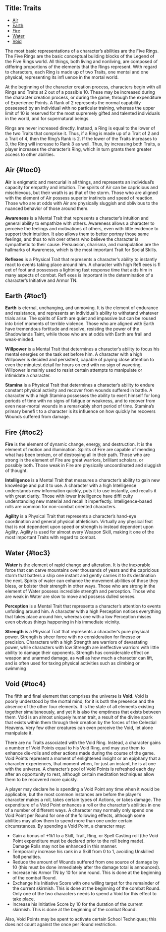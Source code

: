 Title: Traits
---

<ul>
  <li>
    <a href="/traits#toc0">Air</a>
  </li>
  <li>
    <a href="/traits#toc1">Earth</a>
  </li>
  <li>
    <a href="/traits#toc2">Fire</a>
  </li>
  <li>
    <a href="/traits#toc3">Water</a>
  </li>
  <li>
    <a href="/traits#toc4">Void</a>
  </li>
</ul>

The most basic representations of a character’s abilities are the Five Rings. The Five Rings are the basic conceptual building blocks of the Legend of the Five Rings world. All things, both living and nonliving, are composed of differing proportions of the elements that the Rings represent. With regard to characters, each Ring is made up of two Traits, one mental and one physical, representing its infl uence in the mortal world.

At the beginning of the character creation process, characters begin with all Rings and Traits at 2 out of a possible 10. These may be increased during the character creation process, or during the game, through the expenditure of Experience Points. A Rank of 2 represents the normal capability possessed by an individual with no particular training, whereas the upper limit of 10 is reserved for the most supremely gifted and talented individuals in the world, and for supernatural beings.

Rings are never increased directly. Instead, a Ring is equal to the lower of the two Traits that comprise it. Thus, if a Ring is made up of a Trait of 2 and a Trait of 4, then the Ring’s Rank is 2. If the lower of the Traits increases to 3, the Ring will increase to Rank 3 as well. Thus, by increasing both Traits, a player increases the character’s Ring, which in turn grants them greater access to other abilities.

## <span>Air</span> {#toc0}

<strong>Air</strong> is enigmatic and mercurial in all things, and represents an individual’s capacity for empathy and intuition. The spirits of Air can be capricious and mischievous, but their wrath is as that of the storm. Those who are aligned with the element of Air possess superior instincts and speed of reaction. Those who are at odds with Air are physically sluggish and oblivious to the nuanced behavior of those around them.

<strong>Awareness</strong> is a Mental Trait that represents a character’s intuition and general ability to empathize with others. Awareness allows a character to perceive the feelings and motivations of others, even with little evidence to support their intuition. It also allows them to better portray those same feelings, and thus to win over others who believe the character is sympathetic to their cause. Persuasion, charisma, and manipulation are the hallmarks of Awareness, which is the most important Trait for Social Skills.

<strong>Reflexes</strong> is a Physical Trait that represents a character’s ability to instantly react to events taking place around him. A character with high Refl exes is fl eet of foot and possesses a lightning fast response time that aids him in many aspects of combat. Refl exes is important in the determination of a character’s Initiative and Armor TN.

## <span>Earth</span> {#toc1}

<strong>Earth</strong> is eternal, unchanging, and unmoving. It is the element of endurance and resistance, and represents an individual’s ability to withstand whatever trials arise. The spirits of Earth are quiet and impassive but can be roused into brief moments of terrible violence. Those who are aligned with Earth have tremendous fortitude and resolve, resisting the power of the Shadowlands Taint, while those who are at odds with Earth are frail and weak-minded.

<strong>Willpower</strong> is a Mental Trait that determines a character’s ability to focus his mental energies on the task set before him. A character with a high Willpower is decided and persistent, capable of paying close attention to even the minutest detail for hours on end with no sign of wavering. Willpower is mainly used to resist certain attempts to manipulate or intimidate a character.

<strong>Stamina</strong> is a Physical Trait that determines a character’s ability to endure constant physical activity and recover from wounds suffered in battle. A character with a high Stamina possesses the ability to exert himself for long periods of time with no signs of fatigue or weakness, and to recover from even near-mortal wounds in a remarkably short period of time. Stamina’s primary benefi t to a character is its influence on how quickly he recovers Wounds suffered from damage.

## <span>Fire</span> {#toc2}

<strong>Fire</strong> is the element of dynamic change, energy, and destruction. It is the element of motion and illumination. Spirits of Fire are capable of mending what has been broken, or of destroying all in their path. Those who are strong in the element of Fire are great warriors, brilliant scholars, or possibly both. Those weak in Fire are physically uncoordinated and sluggish of thought.

<strong>Intelligence</strong> is a Mental Trait that measures a character’s ability to gain new knowledge and put it to use. A character with a high Intelligence understands new information quickly, puts it to use instantly, and recalls it with great clarity. Those with lower Intelligence have diffi culty understanding new material and recall it imperfectly. Intelligence-based rolls are common for non-combat oriented characters.

<strong>Agility</strong> is a Physical Trait that represents a character’s hand-eye coordination and general physical athleticism. Virtually any physical feat that is not dependent upon speed or strength is instead dependent upon Agility. Agility is used for almost every Weapon Skill, making it one of the most important Traits with regard to combat.

## <span>Water</span> {#toc3}

<strong>Water</strong> is the element of rapid change and alteration. It is the inexorable force that can carve mountains over thousands of years and the capricious storm that batters a ship one instant and gently carries it to its destination the next. Spirits of water can enhance the movement abilities of those they bless, or bolster their strength in other ways. Those who are strong in the element of Water possess incredible strength and perception. Those who are weak in Water are slow to move and possess dulled senses.

<strong>Perception</strong> is a Mental Trait that represents a character’s attention to events unfolding around him. A character with a high Perception notices everything that takes place around him, whereas one with a low Perception misses even obvious things happening in his immediate vicinity.

<strong>Strength</strong> is a Physical Trait that represents a character’s pure physical power. Strength is sheer force with no consideration for finesse or precision. Characters with a high Strength are warriors of devastating power, while characters with low Strength are ineffective warriors with little ability to damage their opponents. Strength has considerable effect on weapon and unarmed damage, as well as how much a character can lift, and is often used for taxing physical activities such as climbing or swimming

## <span>Void</span> {#toc4}

The fifth and final element that comprises the universe is <strong>Void</strong>. Void is poorly understood by the mortal mind, for it is both the presence and the absence of the other four elements. It is the state of all elements existing together simultaneously, and yet it is also the emptiness that exists between them. Void is an almost uniquely human trait, a result of the divine spark that exists within them through their creation by the forces of the Celestial Heavens. Very few other creatures can even perceive the Void, let alone manipulate it.

There are no Traits associated with the Void Ring. Instead, a character gains a number of Void Points equal to his Void Ring, and may use them to enhance die-rolls and other actions made during the course of the game. Void Points represent a moment of enlightened insight or an epiphany that a character experiences, that moment when, for just an instant, he is at one with the universe. A character’s pool of Void Points is refreshed each day after an opportunity to rest, although certain meditation techniques allow them to be recovered more quickly.

A player may declare he is spending a Void Point any time when it would be applicable, but the most common instances are before the player’s character makes a roll, takes certain types of Actions, or takes damage. The expenditure of a Void Point enhances a roll or the character’s abilities in one of a number of different ways. A character may normally only spend one Void Point per Round for one of the following effects, although some abilities may allow them to spend more than one under certain circumstances. By spending a Void Point, a character may:

- Gain a bonus of +1k1 to a Skill, Trait, Ring, or Spell Casting roll (the Void Point expenditure must be declared prior to the roll being made). Damage Rolls may not be enhanced in this manner.
- Temporarily increase his rank in a Skill from 0 to 1, avoiding Unskilled Roll penalties.
- Reduce the amount of Wounds suffered from one source of damage by 10 (this must be done immediately after the damage total is announced).
- Increase his Armor TN by 10 for one round. This is done at the beginning of the combat Round.
- Exchange his Initiative Score with one willing target for the remainder of the current skirmish. This is done at the beginning of the combat Round. Only one of the two characters needs to spend a Void for this effect to take place.
- Increase his Initiative Score by 10 for the duration of the current skirmish. This is done at the beginning of the combat Round.

Also, Void Points may be spent to activate certain School Techniques; this does not count against the once per Round restriction.


